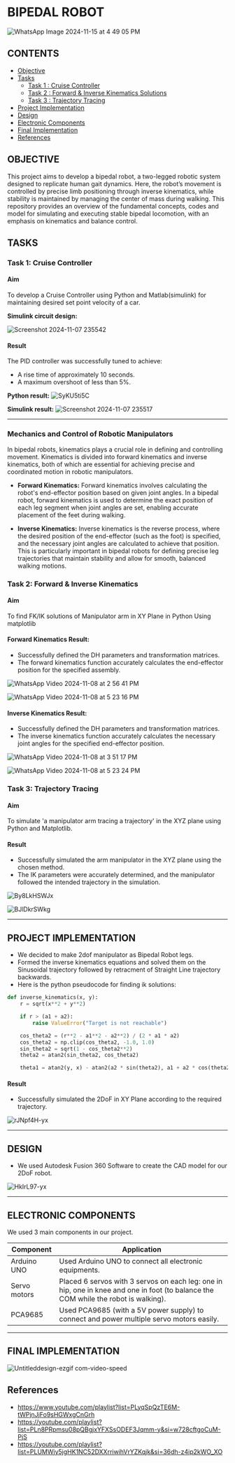 # BIPEDAL ROBOT
![WhatsApp Image 2024-11-15 at 4 49 05 PM](https://github.com/user-attachments/assets/a5e59df9-59af-4c63-8f5e-0d8ce6466e73)
## CONTENTS

- [Objective](#objective)
- [Tasks](#tasks)
  - [Task 1 : Cruise Controller](#task-1-cruise-controller)
  - [Task 2 : Forward & Inverse Kinematics Solutions](#task-2-forward--inverse-kinematics)
  - [Task 3 : Trajectory Tracing](#task-3-trajectory-tracing)
- [Project Implementation](#project-implementation)
- [Design](#design)
- [Electronic Components](#electronic-components)
- [Final Implementation](#final-implementation)
- [References](#references)

## OBJECTIVE
This project aims to develop a bipedal robot, a two-legged robotic system designed to replicate human gait dynamics. Here, the robot’s movement is controlled by precise limb positioning through inverse kinematics, while stability is maintained by managing the center of mass during walking. This repository provides an overview of the fundamental concepts, codes and model for simulating and executing stable bipedal locomotion, with an emphasis on kinematics and balance control.

## TASKS

### Task 1: Cruise Controller 
#### Aim
To develop a Cruise Controller using Python and Matlab(simulink) for maintaining desired set point velocity of a car.

**Simulink circuit design:**

![Screenshot 2024-11-07 235542](https://github.com/user-attachments/assets/b502fb53-0f23-4376-9cfc-54237ecd8016)

#### Result

The PID controller was successfully tuned to achieve:
- A rise time of approximately 10 seconds.
- A maximum overshoot of less than 5%.

**Python result:**
![SyKU5ti5C](https://github.com/user-attachments/assets/12fbe362-feef-4fc4-8daf-3996e7bcd4f1)

**Simulink result:**
![Screenshot 2024-11-07 235517](https://github.com/user-attachments/assets/a90c50b4-ed2a-40e9-8107-4ad6e709757c)

---

### Mechanics and Control of Robotic Manipulators

In bipedal robots, kinematics plays a crucial role in defining and controlling movement. Kinematics is divided into forward kinematics and inverse kinematics, both of which are essential for achieving precise and coordinated motion in robotic manipulators.

- **Forward Kinematics:** Forward kinematics involves calculating the robot's end-effector position based on given joint angles. In a bipedal robot, forward kinematics is used to determine the exact position of each leg segment when joint angles are set, enabling accurate placement of the feet during walking.

- **Inverse Kinematics:** Inverse kinematics is the reverse process, where the desired position of the end-effector (such as the foot) is specified, and the necessary joint angles are calculated to achieve that position. This is particularly important in bipedal robots for defining precise leg trajectories that maintain stability and allow for smooth, balanced walking motions.

### Task 2: Forward & Inverse Kinematics 
#### Aim
To find FK/IK solutions of Manipulator arm in XY Plane in Python Using matplotlib 
#### Forward Kinematics Result:
- Successfully defined the DH parameters and transformation matrices.
- The forward kinematics function accurately calculates the end-effector position for the specified assembly.

![WhatsApp Video 2024-11-08 at 2 56 41 PM](https://github.com/user-attachments/assets/bbcc3a39-8b33-4206-93d2-557aeead6b1e)

![WhatsApp Video 2024-11-08 at 5 23 16 PM](https://github.com/user-attachments/assets/70865eed-6e1d-4e9a-b3c7-0176f15c5572)

#### Inverse Kinematics Result:
- Successfully defined the DH parameters and transformation matrices.
- The inverse kinematics function accurately calculates the necessary joint angles for the specified end-effector position.

![WhatsApp Video 2024-11-08 at 3 51 17 PM](https://github.com/user-attachments/assets/41cdd9e7-82ab-4d8d-9c85-c435e8f71b97)

![WhatsApp Video 2024-11-08 at 5 23 24 PM](https://github.com/user-attachments/assets/6d017b42-6ecf-463b-bfee-0a550df742df)

### Task 3: Trajectory Tracing 
#### Aim 
To simulate 'a manipulator arm tracing a trajectory' in the XYZ plane using Python and Matplotlib.
#### Result
- Successfully simulated the arm manipulator in the XYZ plane using the chosen method.
- The IK parameters were accurately determined, and the manipulator followed the intended trajectory in the simulation.

![By8LkHSWJx](https://github.com/user-attachments/assets/5d0eb689-a231-469b-8235-3af9d5096b50)

![BJlDkrSWkg](https://github.com/user-attachments/assets/41201e08-5798-4b3e-a81c-6a34fc4ff971)

---

## PROJECT IMPLEMENTATION
- We decided to make 2dof manipulator as Bipedal Robot legs.
- Formed the inverse kinematics equations and solved them on the Sinusoidal trajectory followed by retracment of Straight Line trajectory backwards.
- Here is the python pseudocode for finding ik solutions:
```python
def inverse_kinematics(x, y):
    r = sqrt(x**2 + y**2)

    if r > (a1 + a2):
        raise ValueError("Target is not reachable")

    cos_theta2 = (r**2 - a1**2 - a2**2) / (2 * a1 * a2)
    cos_theta2 = np.clip(cos_theta2, -1.0, 1.0)
    sin_theta2 = sqrt(1 - cos_theta2**2)
    theta2 = atan2(sin_theta2, cos_theta2)

    theta1 = atan2(y, x) - atan2(a2 * sin(theta2), a1 + a2 * cos(theta2))

```

#### Result
- Successfully simulated the 2DoF in XY Plane according to the required trajectory.

![rJNpf4H-yx](https://github.com/user-attachments/assets/9a32321c-6504-4178-abde-647eb72cf70a)

---


## DESIGN
- We used Autodesk Fusion 360 Software to create the CAD model for our 2DoF robot.

![HkIrL97-yx](https://github.com/user-attachments/assets/20429521-7abb-49c0-bde2-b3560cba6a04)



---

## ELECTRONIC COMPONENTS
We used 3 main components in our project.

| **Component** | **Application** |
|---------------|------------------------------------------|
| Arduino UNO   | Used Arduino UNO to connect all electronic equipments. |  
| Servo motors  | Placed 6 servos with 3 servos on each leg: one in hip, one in knee and one in foot (to balance the COM while the robot is walking). |
| PCA9685       | Used PCA9685 (with a 5V power supply) to connect and power multiple servo motors easily. |
---

## FINAL IMPLEMENTATION

![Untitleddesign-ezgif com-video-speed](https://github.com/user-attachments/assets/e2e18482-1649-4838-ac25-0335463a5be7)

## References
- https://www.youtube.com/playlist?list=PLyqSpQzTE6M-tWPjnJjFo9sHGWxgCnGrh
- https://youtube.com/playlist?list=PLn8PRpmsu08pQBgjxYFXSsODEF3Jqmm-y&si=w728cftgoCuM-PjS
- https://youtube.com/playlist?list=PLUMWjy5jgHK1NC52DXXrriwihVrYZKqjk&si=36dh-z4ip2kWO_XO
